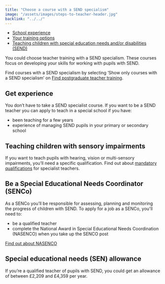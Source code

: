 ```yaml
---
title: "Choose a course with a SEND specialism"
image: "/assets/images/steps-to-teacher-header.jpg"
backlink: "../../"
---
```


 <div class="content__right">
  <ul class="content-nav">
    <li><span><a href="school-experience">School experience</a></span></li>
    <li><span><a href="ways-to-train">Your training options</a></span></li>
    <li><span><a href="choose-a-course-with-a-send-specialism">Teaching children with special education needs and/or disabilities (SEND)</a></span></li>
   
  </ul>
</div>


<div class="content__left">

<p>You could choose teacher training with a SEND specialism. These courses focus on developing your skills for working with pupils with SEND.</p>

<p>Find courses with a SEND specialism by selecting ‘Show only courses with a SEND specialism’ on <a href="https://www.gov.uk/find-postgraduate-teacher-training-courses/">Find postgraduate teacher training</a>.</p>

<h2>Get experience</h2>

<p>You don’t have to take a SEND specialist course. If you want to be a SEND teacher you can apply to teach in a special school if you have:</p>

  <ul>
  <li><span>been teaching for a few years</span></li>
  <li><span>experience of managing SEND pupils in your primary or secondary school</span></li>
  </ul>

<h2>Teaching children with sensory impairments</h2>

<p>If you want to teach pupils with hearing, vision or multi-sensory impairments, you’ll need a specific qualification. Find out about <a href="">mandatory qualifications</a> for specialist teachers.</p>

<h2>Be a Special Educational Needs Coordinator (SENCo)</h2>

<p>As a SENCo you’ll be responsible for assessing, planning and monitoring the progress of children with SEND. To apply for a job as a SENCo, you'll need to:</p>

  <ul>
  <li><span>be a qualified teacher</span></li>
  <li><span>complete the National Award in Special Educational Needs Coordination (NASENCO) when you take up the SENCO post</span></li>
  </ul>

<p><a href="https://nasen.org.uk/training-and-cpd.html">Find out about NASENCO</a></p>



<h2>Special educational needs (SEN) allowance</h2>

<p>If you’re a qualified teacher of pupils with SEND, you could get an allowance of between £2,209 and £4,359 per year.</p>
</div>


